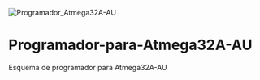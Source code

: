 ![Programador_Atmega32A-AU](https://user-images.githubusercontent.com/88397949/128107267-89d0e08e-1743-4faa-8b59-0e73415ca44c.png)
# Programador-para-Atmega32A-AU
Esquema de programador para Atmega32A-AU
